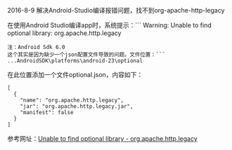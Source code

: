 2016-8-9 解决Android-Studio编译报错问题，找不到org-apache-http-legacy

在使用Android Studio编译app时，系统提示：```
Warning: Unable to find optional library: org.apache.http.legacy
```
注：Android Sdk 6.0
这个其实是因为缺少一个json配置文件导致的问题。文件位置：```
...AndroidSDK\platforms\android-23\optional
```
在此位置添加一个文件optional.json，内容如下：
```
[
  {
    "name": "org.apache.http.legacy",
    "jar": "org.apache.http.legacy.jar",
    "manifest": false
  }
]

```

参考网址：[Unable to find optional library - org.apache.http.legacy](http://www.mysysadmintips.com/other/programming/673-unable-to-find-optional-library-org-apache-http-legacy)